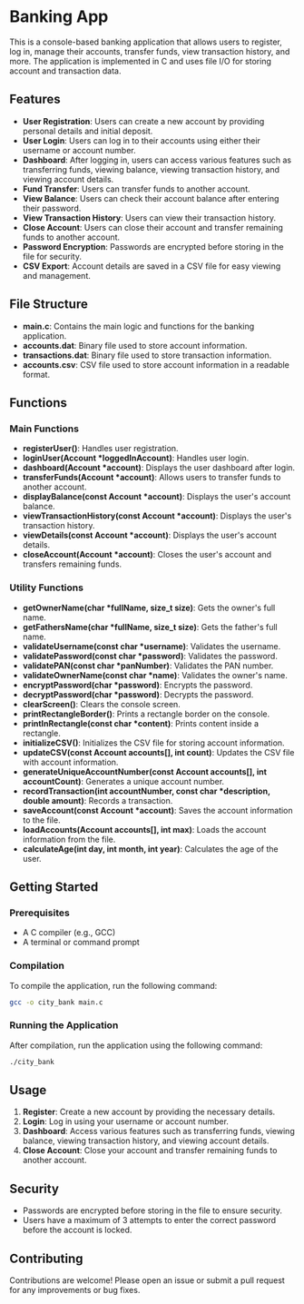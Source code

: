 # Banking App

This is a console-based banking application that allows users to register, log in, manage their accounts, transfer funds, view transaction history, and more. The application is implemented in C and uses file I/O for storing account and transaction data.

## Features

- **User Registration**: Users can create a new account by providing personal details and initial deposit.
- **User Login**: Users can log in to their accounts using either their username or account number.
- **Dashboard**: After logging in, users can access various features such as transferring funds, viewing balance, viewing transaction history, and viewing account details.
- **Fund Transfer**: Users can transfer funds to another account.
- **View Balance**: Users can check their account balance after entering their password.
- **View Transaction History**: Users can view their transaction history.
- **Close Account**: Users can close their account and transfer remaining funds to another account.
- **Password Encryption**: Passwords are encrypted before storing in the file for security.
- **CSV Export**: Account details are saved in a CSV file for easy viewing and management.

## File Structure

- **main.c**: Contains the main logic and functions for the banking application.
- **accounts.dat**: Binary file used to store account information.
- **transactions.dat**: Binary file used to store transaction information.
- **accounts.csv**: CSV file used to store account information in a readable format.

## Functions

### Main Functions

- **registerUser()**: Handles user registration.
- **loginUser(Account *loggedInAccount)**: Handles user login.
- **dashboard(Account *account)**: Displays the user dashboard after login.
- **transferFunds(Account *account)**: Allows users to transfer funds to another account.
- **displayBalance(const Account *account)**: Displays the user's account balance.
- **viewTransactionHistory(const Account *account)**: Displays the user's transaction history.
- **viewDetails(const Account *account)**: Displays the user's account details.
- **closeAccount(Account *account)**: Closes the user's account and transfers remaining funds.

### Utility Functions

- **getOwnerName(char *fullName, size_t size)**: Gets the owner's full name.
- **getFathersName(char *fullName, size_t size)**: Gets the father's full name.
- **validateUsername(const char *username)**: Validates the username.
- **validatePassword(const char *password)**: Validates the password.
- **validatePAN(const char *panNumber)**: Validates the PAN number.
- **validateOwnerName(const char *name)**: Validates the owner's name.
- **encryptPassword(char *password)**: Encrypts the password.
- **decryptPassword(char *password)**: Decrypts the password.
- **clearScreen()**: Clears the console screen.
- **printRectangleBorder()**: Prints a rectangle border on the console.
- **printInRectangle(const char *content)**: Prints content inside a rectangle.
- **initializeCSV()**: Initializes the CSV file for storing account information.
- **updateCSV(const Account accounts[], int count)**: Updates the CSV file with account information.
- **generateUniqueAccountNumber(const Account accounts[], int accountCount)**: Generates a unique account number.
- **recordTransaction(int accountNumber, const char *description, double amount)**: Records a transaction.
- **saveAccount(const Account *account)**: Saves the account information to the file.
- **loadAccounts(Account accounts[], int max)**: Loads the account information from the file.
- **calculateAge(int day, int month, int year)**: Calculates the age of the user.

## Getting Started

### Prerequisites

- A C compiler (e.g., GCC)
- A terminal or command prompt

### Compilation

To compile the application, run the following command:
```bash
gcc -o city_bank main.c
```

### Running the Application

After compilation, run the application using the following command:
```bash
./city_bank
```

## Usage

1. **Register**: Create a new account by providing the necessary details.
2. **Login**: Log in using your username or account number.
3. **Dashboard**: Access various features such as transferring funds, viewing balance, viewing transaction history, and viewing account details.
4. **Close Account**: Close your account and transfer remaining funds to another account.

## Security

- Passwords are encrypted before storing in the file to ensure security.
- Users have a maximum of 3 attempts to enter the correct password before the account is locked.

## Contributing

Contributions are welcome! Please open an issue or submit a pull request for any improvements or bug fixes.

<!-- 

## Hi there 👋


**LEGITKINGPIN/LEGITKINGPIN** is a ✨ _special_ ✨ repository because its `README.md` (this file) appears on your GitHub profile.

Here are some ideas to get you started:

- 🔭 I’m currently working on ...
- 🌱 I’m currently learning ...
- 👯 I’m looking to collaborate on ...
- 🤔 I’m looking for help with ...
- 💬 Ask me about ...
- 📫 How to reach me: ...
- 😄 Pronouns: ...
- ⚡ Fun fact: ...
-->
